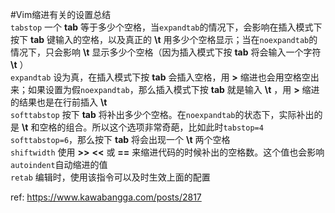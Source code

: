 #Vim缩进有关的设置总结  
`tabstop` 一个 **tab** 等于多少个空格，当`expandtab`的情况下，会影响在插入模式下按下 **tab** 键输入的空格，以及真正的 **\t** 用多少个空格显示；当在`noexpandtab`的情况下，只会影响 **\t** 显示多少个空格（因为插入模式下按 **tab** 将会输入一个字符 **\t** ）  
`expandtab` 设为真，在插入模式下按 **tab** 会插入空格，用 **>** 缩进也会用空格空出来；如果设置为假`noexpandtab`，那么插入模式下按 **tab** 就是输入 **\t** ，用 **>** 缩进的结果也是在行前插入 **\t**   
`softtabstop` 按下 **tab** 将补出多少个空格。在`noexpandtab`的状态下，实际补出的是 **\t** 和空格的组合。所以这个选项非常奇葩，比如此时`tabstop=4 softtabstop=6`，那么按下 **tab** 将会出现一个 **\t** 两个空格  
`shiftwidth` 使用 **>>** **<<** 或 **==** 来缩进代码的时候补出的空格数。这个值也会影响`autoindent`自动缩进的值  
`retab` 编辑时，使用该指令可以及时生效上面的配置  
 
ref: https://www.kawabangga.com/posts/2817